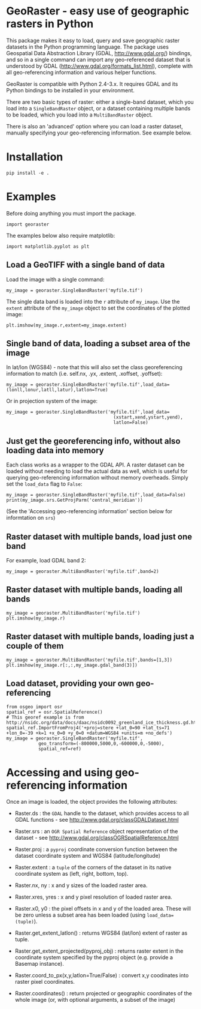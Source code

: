 # GeoRaster - easy use of geographic rasters in Python #

This package makes it easy to load, query and save geographic raster datasets in the Python programming language. The package uses Geospatial Data Abstraction Library (GDAL, http://www.gdal.org/) bindings, and so in a single command can import any geo-referenced dataset that is understood by GDAL (http://www.gdal.org/formats_list.html), complete with all geo-referencing information and various helper functions.

GeoRaster is compatible with Python 2.4-3.x. It requires GDAL and its Python bindings to be installed in your environment.

There are two basic types of raster: either a single-band dataset, which you load into a `SingleBandRaster` object, or a dataset containing multiple bands to be loaded, which you load into a `MultiBandRaster` object.

There is also an 'advanced' option where you can load a raster dataset, manually specifying your geo-referencing information. See example below.

# Installation #

`pip install -e .`


# Examples #

Before doing anything you must import the package.

    import georaster

The examples below also require matplotlib:

    import matplotlib.pyplot as plt


## Load a GeoTIFF with a single band of data ##

Load the image with a single command:

    my_image = georaster.SingleBandRaster('myfile.tif')

The single data band is loaded into the `r` attribute of `my_image`. Use the `extent` attribute of the `my_image` object to set the coordinates of the plotted image:

    plt.imshow(my_image.r,extent=my_image.extent)


## Single band of data, loading a subset area of the image ##

In lat/lon (WGS84) - note that this will also set the class georeferencing 
information to match (i.e. self.nx, .yx, .extent, .xoffset, .yoffset):

    my_image = georaster.SingleBandRaster('myfile.tif',load_data=(lonll,lonur,latll,latur),latlon=True)

Or in projection system of the image:

    my_image = georaster.SingleBandRaster('myfile.tif',load_data=
                                            (xstart,xend,ystart,yend),
                                            latlon=False)


## Just get the georeferencing info, without also loading data into memory ##
Each class works as a wrapper to the GDAL API. A raster dataset can be loaded without needing to load the actual data as well, which is useful for querying geo-referencing information without memory overheads. Simply set the `load_data` flag to `False`:

    my_image = georaster.SingleBandRaster('myfile.tif',load_data=False)
    print(my_image.srs.GetProjParm('central_meridian'))

(See the 'Accessing geo-referencing information' section below for informtation on `srs`)


## Raster dataset with multiple bands, load just one band ##
For example, load GDAL band 2:

    my_image = georaster.MultiBandRaster('myfile.tif',band=2)


## Raster dataset with multiple bands, loading all bands ##

    my_image = georaster.MultiBandRaster('myfile.tif')
    plt.imshow(my_image.r)


## Raster dataset with multiple bands, loading just a couple of them ##

    my_image = georaster.MultiBandRaster('myfile.tif',bands=[1,3])
    plt.imshow(my_image.r[:,:,my_image.gdal_band(3)])


## Load dataset, providing your own geo-referencing ##

    from osgeo import osr
    spatial_ref = osr.SpatialReference()
    # This georef example is from http://nsidc.org/data/docs/daac/nsidc0092_greenland_ice_thickness.gd.html
    spatial_ref.ImportFromProj4('+proj=stere +lat_0=90 +lat_ts=71 +lon_0=-39 +k=1 +x_0=0 +y_0=0 +datum=WGS84 +units=m +no_defs')    
    my_image = georaster.SingleBandRaster('myfile.tif',
                geo_transform=(-800000,5000,0,-600000,0,-5000),
                spatial_ref=ref)


# Accessing and using geo-referencing information #
Once an image is loaded, the object provides the following attributes:

- Raster.ds : the `GDAL` handle to the dataset, which provides access to all GDAL functions - see http://www.gdal.org/classGDALDataset.html

- Raster.srs : an `OGR Spatial Reference` object representation of the dataset - see http://www.gdal.org/classOGRSpatialReference.html

- Raster.proj : a `pyproj` coordinate conversion function between the dataset coordinate system and WGS84 (latitude/longitude)

- Raster.extent : a `tuple` of the corners of the dataset in its native coordinate system as (left, right, bottom, top).

- Raster.nx, ny : x and y sizes of the loaded raster area.

- Raster.xres, yres : x and y pixel resolution of loaded raster area.

- Raster.x0, y0 : the pixel offsets in x and y of the loaded area. These will be zero unless a subset area has been loaded (using `load_data=(tuple)`).

- Raster.get_extent_latlon() : returns WGS84 (lat/lon) extent of raster as tuple.

- Raster.get_extent_projected(pyproj_obj) : returns raster extent in the coordinate system specified by the pyproj object (e.g. provide a Basemap instance).

- Raster.coord_to_px(x,y,latlon=True/False) : convert x,y coodinates into raster pixel coordinates.

- Raster.coordinates() : return projected or geographic coordinates of the whole image (or, with optional arguments, a subset of the image)



